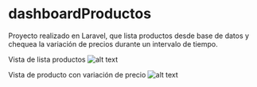 # dashboardProductos
Proyecto realizado en Laravel, que lista productos desde base de datos y chequea la variación de precios durante un intervalo de tiempo.

Vista de lista productos
![alt text](https://ibb.co/Dz4Kj4Q)



Vista de producto con variación de precio
![alt text](https://ibb.co/ThCs055)
